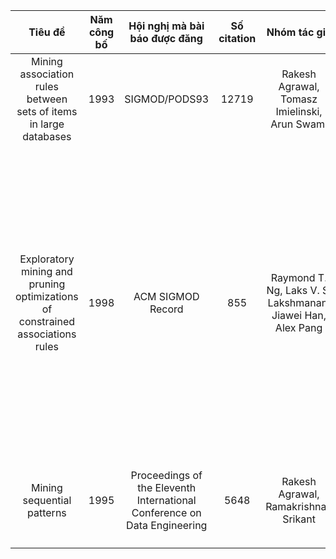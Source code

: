 |                                     Tiêu đề                                    	| Năm công bố 	|                       Hội nghị mà bài báo được đăng                      	| Số citation 	|                         Nhóm tác giả                        	|                                                                                                            Đơn vị công bố                                                                                                            	|
|:------------------------------------------------------------------------------:	|:-----------:	|:------------------------------------------------------------------------:	|:-----------:	|:-----------------------------------------------------------:	|:------------------------------------------------------------------------------------------------------------------------------------------------------------------------------------------------------------------------------------:	|
|        Mining association rules between sets of items in large databases       	|     1993    	|                               SIGMOD/PODS93                              	|    12719    	|        Rakesh Agrawal, Tomasz Imielinski, Arun Swami        	|                                                                                            IBM Research Division - Almaden Research Center                                                                                           	|
| Exploratory mining and pruning optimizations of constrained associations rules 	|     1998    	|                             ACM SIGMOD Record                            	|     855     	| Raymond T. Ng, Laks V. S. Lakshmanan, Jiawei Han, Alex Pang 	| Department of Computer Science, University of British Columbia, Vancouver, Canada<br>Department of Computer Science, Concordia University, Montreal, Canada<br>School of Computing Science, Simon Fraser University, Burnaby, Canada 	|
|                           Mining sequential patterns                           	|     1995    	| Proceedings of the Eleventh International Conference on Data Engineering 	|     5648    	|             Rakesh Agrawal, Ramakrishnan Srikant            	|                                                                                            IBM Research Division - Almaden Research Center                                                                                           	|
|                                                                                	|             	|                                                                          	|             	|                                                             	|                                                                                                                                                                                                                                      	|
|                                                                                	|             	|                                                                          	|             	|                                                             	|                                                                                                                                                                                                                                      	|
